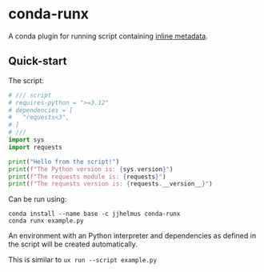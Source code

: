 # conda-runx

A conda plugin for running script containing [inline metadata](https://packaging.python.org/en/latest/specifications/inline-script-metadata/#inline-script-metadata).

## Quick-start

The script:

``` python
# /// script
# requires-python = ">=3.12"
# dependencies = [
#   "requests<3",
# ]
# ///
import sys
import requests

print("Hello from the script!")
print(f"The Python version is: {sys.version}")
print(f"The requests module is: {requests}")
print(f"The requests version is: {requests.__version__}")
```

Can be run using:
```
conda install --name base -c jjhelmus conda-runx
conda runx example.py
```

An environment with an Python interpreter and dependencies as defined in the script will be created
automatically.

This is similar to `ux run --script example.py`
